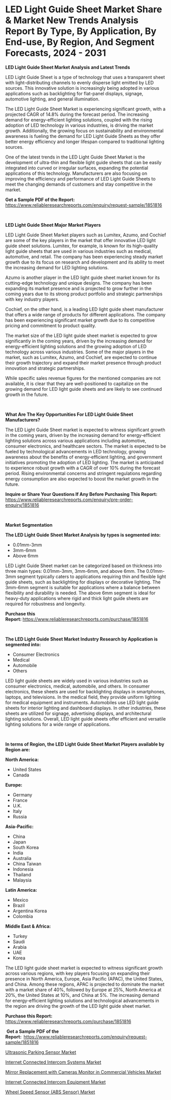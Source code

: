 <p><h1>LED Light Guide Sheet Market Share & Market New Trends Analysis Report By Type, By Application, By End-use, By Region, And Segment Forecasts, 2024 - 2031</h1></p><p><strong>LED Light Guide Sheet Market Analysis and Latest Trends</strong></p>
<p><p>LED Light Guide Sheet is a type of technology that uses a transparent sheet with light-distributing channels to evenly disperse light emitted by LED sources. This innovative solution is increasingly being adopted in various applications such as backlighting for flat-panel displays, signage, automotive lighting, and general illumination.</p><p>The LED Light Guide Sheet Market is experiencing significant growth, with a projected CAGR of 14.8% during the forecast period. The increasing demand for energy-efficient lighting solutions, coupled with the rising adoption of LED technology in various industries, is driving the market growth. Additionally, the growing focus on sustainability and environmental awareness is fueling the demand for LED Light Guide Sheets as they offer better energy efficiency and longer lifespan compared to traditional lighting sources.</p><p>One of the latest trends in the LED Light Guide Sheet Market is the development of ultra-thin and flexible light guide sheets that can be easily integrated into curved or irregular surfaces, expanding the potential applications of this technology. Manufacturers are also focusing on improving the efficiency and performance of LED Light Guide Sheets to meet the changing demands of customers and stay competitive in the market.</p></p>
<p><strong>Get a Sample PDF of the Report:&nbsp;</strong> <a href="https://www.reliableresearchreports.com/enquiry/request-sample/1851816">https://www.reliableresearchreports.com/enquiry/request-sample/1851816</a></p>
<p>&nbsp;</p>
<p><strong>LED Light Guide Sheet Major Market Players</strong></p>
<p><p>LED Light Guide Sheet Market players such as Lumitex, Azumo, and Cochief are some of the key players in the market that offer innovative LED light guide sheet solutions. Lumitex, for example, is known for its high-quality light guide sheets that are used in various industries such as medical, automotive, and retail. The company has been experiencing steady market growth due to its focus on research and development and its ability to meet the increasing demand for LED lighting solutions.</p><p>Azumo is another player in the LED light guide sheet market known for its cutting-edge technology and unique designs. The company has been expanding its market presence and is projected to grow further in the coming years due to its strong product portfolio and strategic partnerships with key industry players.</p><p>Cochief, on the other hand, is a leading LED light guide sheet manufacturer that offers a wide range of products for different applications. The company has been experiencing significant market growth due to its competitive pricing and commitment to product quality.</p><p>The market size of the LED light guide sheet market is expected to grow significantly in the coming years, driven by the increasing demand for energy-efficient lighting solutions and the growing adoption of LED technology across various industries. Some of the major players in the market, such as Lumitex, Azumo, and Cochief, are expected to continue their growth trajectory and expand their market presence through product innovation and strategic partnerships.</p><p>While specific sales revenue figures for the mentioned companies are not available, it is clear that they are well-positioned to capitalize on the growing demand for LED light guide sheets and are likely to see continued growth in the future.</p></p>
<p>&nbsp;</p>
<p><strong>What Are The Key Opportunities For LED Light Guide Sheet Manufacturers?</strong></p>
<p><p>The LED Light Guide Sheet market is expected to witness significant growth in the coming years, driven by the increasing demand for energy-efficient lighting solutions across various applications including automotive, consumer electronics, and healthcare sectors. The market is expected to be fueled by technological advancements in LED technology, growing awareness about the benefits of energy-efficient lighting, and government initiatives promoting the adoption of LED lighting. The market is anticipated to experience robust growth with a CAGR of over 10% during the forecast period. Rising environmental concerns and stringent regulations regarding energy consumption are also expected to boost the market growth in the future.</p></p>
<p><strong>Inquire or Share Your Questions If Any Before Purchasing This Report:</strong> <a href="https://www.reliableresearchreports.com/enquiry/pre-order-enquiry/1851816">https://www.reliableresearchreports.com/enquiry/pre-order-enquiry/1851816</a></p>
<p>&nbsp;</p>
<p><strong>Market Segmentation</strong></p>
<p><strong>The LED Light Guide Sheet Market Analysis by types is segmented into:</strong></p>
<p><ul><li>0.01mm-3mm</li><li>3mm-6mm</li><li>Above 6mm</li></ul></p>
<p><p>LED Light Guide Sheet market can be categorized based on thickness into three main types: 0.01mm-3mm, 3mm-6mm, and above 6mm. The 0.01mm-3mm segment typically caters to applications requiring thin and flexible light guide sheets, such as backlighting for displays or decorative lighting. The 3mm-6mm segment is suitable for applications where a balance between flexibility and durability is needed. The above 6mm segment is ideal for heavy-duty applications where rigid and thick light guide sheets are required for robustness and longevity.</p></p>
<p><strong>Purchase this Report:&nbsp;</strong><a href="https://www.reliableresearchreports.com/purchase/1851816">https://www.reliableresearchreports.com/purchase/1851816</a></p>
<p>&nbsp;</p>
<p><strong>The LED Light Guide Sheet Market Industry Research by Application is segmented into:</strong></p>
<p><ul><li>Consumer Electronics</li><li>Medical</li><li>Automobile</li><li>Others</li></ul></p>
<p><p>LED light guide sheets are widely used in various industries such as consumer electronics, medical, automobile, and others. In consumer electronics, these sheets are used for backlighting displays in smartphones, laptops, and televisions. In the medical field, they provide uniform lighting for medical equipment and instruments. Automobiles use LED light guide sheets for interior lighting and dashboard displays. In other industries, these sheets are utilized for signage, advertising displays, and architectural lighting solutions. Overall, LED light guide sheets offer efficient and versatile lighting solutions for a wide range of applications.</p></p>
<p>&nbsp;</p>
<p><strong>In terms of Region, the LED Light Guide Sheet Market Players available by Region are:</strong></p>
<p>
    <p> <strong> North America: </strong>
        <ul>
            <li>United States</li>
            <li>Canada</li>
        </ul>
        </p> 
    <p> <strong> Europe: </strong>
        <ul>
            <li>Germany</li>
            <li>France</li>
            <li>U.K.</li>
            <li>Italy</li>
            <li>Russia</li>
        </ul>
        </p> 
    <p> <strong> Asia-Pacific: </strong>
        <ul>
            <li>China</li>
            <li>Japan</li>
            <li>South Korea</li>
            <li>India</li>
            <li>Australia</li>
            <li>China Taiwan</li>
            <li>Indonesia</li>
            <li>Thailand</li>
            <li>Malaysia</li>
        </ul>
        </p> 
    <p> <strong> Latin America: </strong>
        <ul>
            <li>Mexico</li>
            <li>Brazil</li>
            <li>Argentina Korea</li>
            <li>Colombia</li>
        </ul>
        </p> 
    <p> <strong> Middle East & Africa: </strong>
        <ul>
            <li>Turkey</li>
            <li>Saudi</li>
            <li>Arabia</li>
            <li>UAE</li>
            <li>Korea</li>
        </ul>
    </p>
    </p>
<p><p>The LED light guide sheet market is expected to witness significant growth across various regions, with key players focusing on expanding their presence in North America, Europe, Asia Pacific (APAC), the United States, and China. Among these regions, APAC is projected to dominate the market with a market share of 40%, followed by Europe at 25%, North America at 20%, the United States at 10%, and China at 5%. The increasing demand for energy-efficient lighting solutions and technological advancements in the region are driving the growth of the LED light guide sheet market.</p></p>
<p><strong>Purchase this Report: </strong><a href="https://www.reliableresearchreports.com/purchase/1851816">https://www.reliableresearchreports.com/purchase/1851816</a></p>
<p>&nbsp;<strong>Get a Sample PDF of the Report:&nbsp;&nbsp;</strong><a href="https://www.reliableresearchreports.com/enquiry/request-sample/1851816">https://www.reliableresearchreports.com/enquiry/request-sample/1851816</a></p>
<p><strong></strong></p>
<p><p><a href="https://github.com/sonuprakash1/Market-Research-Report-List-1/blob/main/ultrasonic-parking-sensor-market.md">Ultrasonic Parking Sensor Market</a></p><p><a href="https://issuu.com/reportprime-2/docs/internet-connected-intercom-systems-market-size-20">Internet Connected Intercom Systems Market</a></p><p><a href="https://github.com/Whitneyboyettebo9kiw7yr13/Market-Research-Report-List-1/blob/main/mirror-replacement-with-cameras-monitor-in-commercial-vehicles-market.md">Mirror Replacement with Cameras Monitor in Commercial Vehicles Market</a></p><p><a href="https://issuu.com/reportprime-2/docs/internet-connected-intercom-equipment-market-size-">Internet Connected Intercom Equipment Market</a></p><p><a href="https://github.com/jhcraigie/Market-Research-Report-List-2/blob/main/wheel-speed-sensor-abs-sensor-market.md">Wheel Speed Sensor (ABS Sensor) Market</a></p></p>